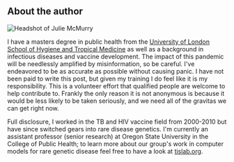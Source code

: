 ## About the author

![Headshot of Julie McMurry](images/en/Julie-McMurry.png)

I have a masters degree in public health from the [University of London School of Hygiene and Tropical Medicine](http://lshtm.ac.uk/) as well as a background in infectious diseases and vaccine development. The impact of this pandemic will be needlessly amplified by misinformation, so be careful. I've endeavored to be as accurate as possible without causing panic. I have not been paid to write this post, but given my training I do feel like it is my responsibility. This is a volunteer effort that qualified people are welcome to help contribute to. Frankly the only reason it is not anonymous is because it would be less likely to be taken seriously, and we need all of the gravitas we can get right now.

Full disclosure, I worked in the TB and HIV vaccine field from 2000-2010 but have since switched gears into rare disease genetics. I'm currently an assistant professor (senior research) at Oregon State University in the College of Public Health; to learn more about our group's work in computer models for rare genetic disease feel free to have a look at [tislab.org](http://tislab.org/).
